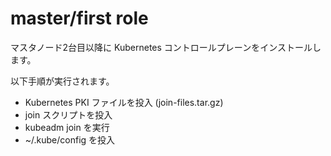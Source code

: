# master/first role

マスタノード2台目以降に Kubernetes コントロールプレーンをインストールします。

以下手順が実行されます。

* Kubernetes PKI ファイルを投入 (join-files.tar.gz)
* join スクリプトを投入
* kubeadm join を実行
* ~/.kube/config を投入

